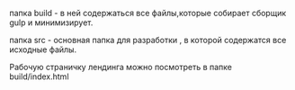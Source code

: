папка build - в ней содержаться все файлы,которые собирает сборщик gulp и минимизирует.


папка src - основная папка для разработки , в которой содержатся все исходные файлы.


Рабочую страничку лендинга можно посмотреть в папке build/index.html
